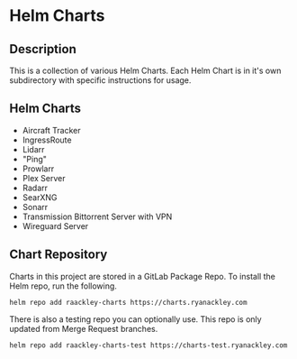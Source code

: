 # Helm Charts

## Description
This is a collection of various Helm Charts.  Each Helm Chart is in it's own subdirectory with specific instructions for usage.

## Helm Charts
* Aircraft Tracker
* IngressRoute
* Lidarr
* "Ping"
* Prowlarr
* Plex Server
* Radarr
* SearXNG
* Sonarr
* Transmission Bittorrent Server with VPN
* Wireguard Server

## Chart Repository
Charts in this project are stored in a GitLab Package Repo.  To install the Helm repo, run the following.

```
helm repo add raackley-charts https://charts.ryanackley.com
```

There is also a testing repo you can optionally use.  This repo is only updated from Merge Request branches.

```
helm repo add raackley-charts-test https://charts-test.ryanackley.com
```
